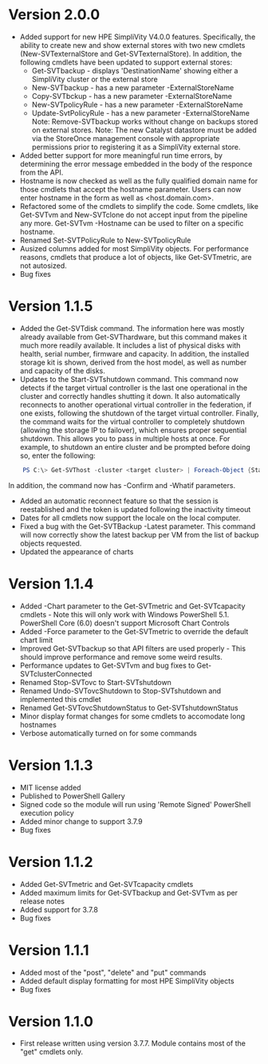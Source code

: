# Version 2.0.0

* Added support for new HPE SimpliVity V4.0.0 features. Specifically, the ability to create new and show external stores with two new cmdlets (New-SVTexternalStore and Get-SVTexternalStore). In addition, the following cmdlets have been updated to support external stores:
    * Get-SVTbackup - displays 'DestinationName' showing either a SimpliVity cluster or the external store
    * New-SVTbackup - has a new parameter -ExternalStoreName
    * Copy-SVTbckup - has a new parameter -ExternalStoreName
    * New-SVTpolicyRule - has a new parameter -ExternalStoreName
    * Update-SvtPolicyRule - has a new parameter -ExternalStoreName
Note: Remove-SVTbackup works without change on backups stored on external stores.
Note: The new Catalyst datastore must be added via the StoreOnce management console with appropriate permissions prior to registering it as a SimpliVity external store.
* Added better support for more meaningful run time errors, by determining the error message embedded in the body of the responce from the API.
* Hostname is now checked as well as the fully qualified domain name for those cmdlets that accept the hostname parameter. Users can now enter hostname in the form <host> as well as <host.domain.com>.
* Refactored some of the cmdlets to simplify the code. Some cmdlets, like Get-SVTvm and New-SVTclone do not accept input from the pipeline any more. Get-SVTvm -Hostname <host> can be used to filter on a specific hostname.
* Renamed Set-SVTPolicyRule to New-SVTpolicyRule
* Ausized columns added for most SimpliVity objects. For performance reasons, cmdlets that produce a lot of objects, like Get-SVTmetric, are not autosized. 
* Bug fixes


# Version 1.1.5

* Added the Get-SVTdisk command. The information here was mostly already available from Get-SVThardware, but this command makes it much more readily available. It includes a list of physical disks with health, serial number, firmware and capacity. In addition, the installed storage kit is shown, derived from the host model, as well as number and capacity of the disks.
* Updates to the Start-SVTshutdown command. This command now detects if the target virtual controller is the last one operational in the cluster and correctly handles shutting it down. It also automatically reconnects to another operational virtual controller in the federation, if one exists, following the shutdown of the target virtual controller. Finally, the command waits for the virtual controller to completely shutdown (allowing the storage IP to failover), which ensures proper sequential shutdown. This allows you to pass in multiple hosts at once. For example, to shutdown an entire cluster and be prompted before doing so, enter the following:

```powershell
    PS C:\> Get-SVThost -cluster <target cluster> | Foreach-Object {Start-SVTshutdown -HostName $_.Hostname -Confirm:$True}
```
  In addition, the  command now has -Confirm and -Whatif parameters.

* Added an automatic reconnect feature so that the session is reestablished and the token is updated following the inactivity timeout 
* Dates for all cmdlets now support the locale on the local computer.
* Fixed a bug with the Get-SVTBackup -Latest parameter. This command will now correctly show the latest backup per VM from the list of backup objects requested.
* Updated the appearance of charts

# Version 1.1.4

* Added -Chart parameter to the Get-SVTmetric and Get-SVTcapacity cmdlets - Note this will only work with Windows PowerShell 5.1. PowerShell Core (6.0) doesn't support Microsoft Chart Controls
* Added -Force parameter to the Get-SVTmetric to override the default chart limit
* Improved Get-SVTbackup so that API filters are used properly - This should improve performance and remove some weird results.
* Performance updates to Get-SVTvm and bug fixes to Get-SVTclusterConnected
* Renamed Stop-SVTovc to Start-SVTshutdown
* Renamed Undo-SVTovcShutdown to Stop-SVTshutdown and implemented this cmdlet 
* Renamed Get-SVTovcShutdownStatus to Get-SVTshutdownStatus
* Minor display format changes for some cmdlets to accomodate long hostnames
* Verbose automatically turned on for some commands

# Version 1.1.3

* MIT license added
* Published to PowerShell Gallery
* Signed code so the module will run using 'Remote Signed' PowerShell execution policy
* Added minor change to support 3.7.9
* Bug fixes

# Version 1.1.2

* Added Get-SVTmetric and Get-SVTcapacity cmdlets
* Added maximum limits for Get-SVTbackup and Get-SVTvm as per release notes
* Added support for 3.7.8
* Bug fixes

# Version 1.1.1

* Added most of the "post", "delete" and "put" commands
* Added default display formatting for most HPE SimpliVity objects
* Bug fixes

# Version 1.1.0

* First release written using version 3.7.7. Module contains most of the "get" cmdlets only.

